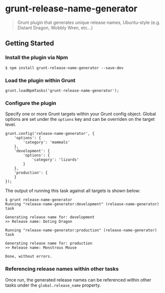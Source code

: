 grunt-release-name-generator
============================

> Grunt plugin that generates unique release names, Ubuntu-style (e.g. Distant Dragon, Wobbly Wren, etc...)

## Getting Started

### Install the plugin via Npm

```
$ npm install grunt-release-name-generator --save-dev
```

### Load the plugin within Grunt

```
grunt.loadNpmTasks('grunt-release-name-generator');
```

### Configure the plugin

Specify one or more Grunt targets within your Grunt config object. Global options are set under the `options` key and can be overriden on the target level.

```
grunt.config('release-name-generator', {
    'options': {
        'category': 'mammals'
    },
    'development': {
        'options': {
            'category': 'lizards'
        }
    },
    'production': {
    }
});
```

The output of running this task against all targets is shown below:

```
$ grunt release-name-generator
Running "release-name-generator:development" (release-name-generator) task

Generating release name for: development
>> Release name: Doting Dragon

Running "release-name-generator:production" (release-name-generator) task

Generating release name for: production
>> Release name: Monstrous Mouse

Done, without errors.
```

### Referencing release names within other tasks

Once run, the generated release names can be referenced within other tasks under the `global.release_name` property.